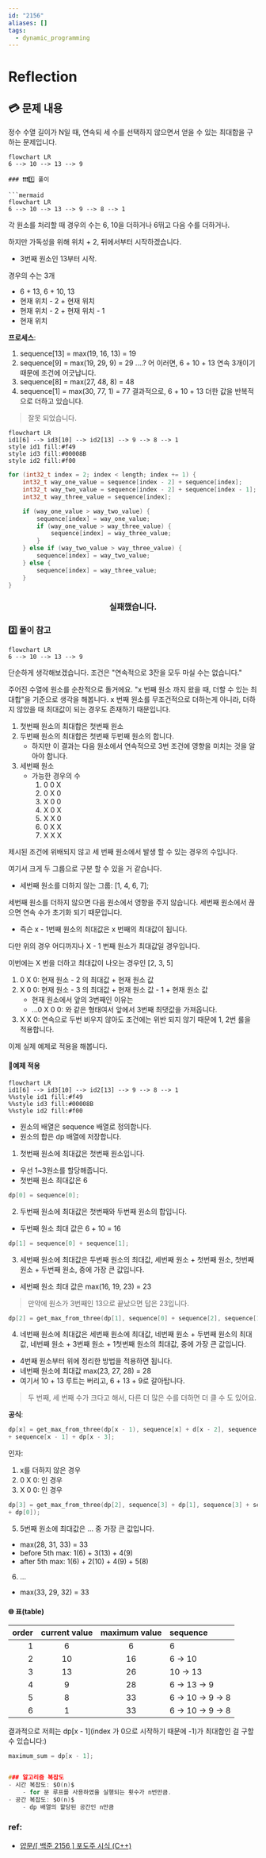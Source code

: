 ```yaml
---
id: "2156"
aliases: []
tags:
  - dynamic_programming
---
```


# Reflection

## 💳 문제 내용
정수 수열 길이가 N일 때, 연속되 세 수를 선택하지 않으면서 얻을 수 있는 최대합을 
구하는 문제입니다.

```mermaid
flowchart LR
6 --> 10 --> 13 --> 9

### ❗❗❗1️⃣ 풀이

```mermaid
flowchart LR
6 --> 10 --> 13 --> 9 --> 8 --> 1
```

각 원소를 처리할 때 경우의 수는 6, 10을 더하거나 6뛰고 다음 수를 더하거나.

하지만 가독성을 위해 위치 + 2, 뒤에서부터 시작하겠습니다.
- 3번째 원소인 13부터 시작.

경우의 수는 3개
- 6 + 13, 6 + 10, 13
- 현재 위치 - 2 + 현재 위치
- 현재 위치 - 2 + 현재 위치 - 1
- 현재 위치

**프로세스**:
1. sequence[13] = max(19, 16, 13) = 19
2. sequence[9] = max(19, 29, 9) = 29 ....?
어 이러면, 6 + 10 + 13 연속 3개이기 때문에 조건에 어긋납니다.
3. sequence[8] = max(27, 48, 8) = 48
4. sequence[1] = max(30, 77, 1) = 77
결과적으로, 6 + 10 + 13 더한 값을 반복적으로 더하고 있습니다.
> 잘못 되었습니다.

```mermaid
flowchart LR
id1[6] --> id3[10] --> id2[13] --> 9 --> 8 --> 1
style id1 fill:#f49 
style id3 fill:#00008B
style id2 fill:#f00
```
```c
for (int32_t index = 2; index < length; index += 1) {
    int32_t way_one_value = sequence[index - 2] + sequence[index];
    int32_t way_two_value = sequence[index - 2] + sequence[index - 1];
    int32_t way_three_value = sequence[index];

    if (way_one_value > way_two_value) {
        sequence[index] = way_one_value;
        if (way_one_value > way_three_value) {
            sequence[index] = way_three_value;
        }
    } else if (way_two_value > way_three_value) {
        sequence[index] = way_two_value;
    } else {
        sequence[index] = way_three_value;
    } 
}
```
<h3 style="text-align: center;">실패했습니다.</h3>

### 2️⃣ 풀이 참고

```mermaid
flowchart LR
6 --> 10 --> 13 --> 9
```

단순하게 생각해보겠습니다. 조건은 "연속적으로 3잔을 모두 마실 수는 없습니다."

주어진 수열에 원소를 순찬적으로 돌거에요. "x 번째 원소 까지 왔을 때, 더할 수 있는
최대합"을 기준으로 생각을 해봅니다. x 번째 원소를 무조건적으로 더하는게 아니라,
더하지 않았을 때 최대값이 되는 경우도 존재하기 때문입니다.

1. 첫번째 원소의 최대합은 첫번째 원소
2. 두번째 원소의 최대합은 첫번째 두번째 원소의 합니다.
    - 하지만 이 결과는 다음 원소에서 연속적으로 3번 조건에 영향을 미치는 것을 알아야 합니다.
3. 세번째 원소
    - 가능한 경우의 수
        1. 0 0 X 
        2. 0 X 0
        3. X 0 0
        4. X 0 X 
        5. X X 0
        6. 0 X X 
        7. X X X 

제시된 조건에 위배되지 않고 세 번째 원소에서 발생 할 수 있는 경우의 수입니다.

여기서 크게 두 그룹으로 구분 할 수 있을 거 같습니다.
- 세번째 원소를 더하지 않는 그룹: [1, 4, 6, 7];

세번째 원소를 더하지 않으면 다음 원소에서 영향을 주지 않습니다.
세번째 원소에서 끊으면 연속 수가 초기화 되기 때문입니다.
- 즉슨 x - 1번째 원소의 최대값은 x 번째의 최대값이 됩니다.

다만 위의 경우 어디까지나 X - 1 번째 원소가 최대값일 경우입니다.

이번에는 X 번을 더하고 최대값이 나오는 경우인 [2, 3, 5]

1. 0 X 0: 현재 원소 - 2 의 최대값 + 현재 원소 값
2. X 0 0: 현재 원소 - 3 의 최대값 + 현재 원소 값 - 1 + 현재 원소 값
    - 현재 원소에서 앞의 3번째인 이유는
    - ...0 X 0 0: 와 같은 형태여서 앞에서 3번째 최댓값을 가져옵니다.
3. X X 0: 연속으로 두번 비우지 않아도 조건에는 위반 되지 않기 때문에 1, 2번 룰을
적용합니다.

이제 실제 예제로 적용을 해봅니다.

#### 🧪예제 적용
```mermaid
flowchart LR
id1[6] --> id3[10] --> id2[13] --> 9 --> 8 --> 1
%%style id1 fill:#f49 
%%style id3 fill:#00008B
%%style id2 fill:#f00
```

- 원소의 배열은 sequence 배열로 정의합니다.
- 원소의 합은 dp 배열에 저장합니다.

1. 첫번째 원소에 최대값은 첫번째 원소입니다.
- 우선 1~3원소를 할당해줍니다.
- 첫번째 원소 최대값은 6
```c
dp[0] = sequence[0];
```
2. 두번째 원소에 최대값은 첫번째와 두번째 원소의 합입니다.
- 두번째 원소 최대 값은 6 + 10 = 16
```c
dp[1] = sequence[0] + sequence[1];
```
3. 세번째 원소에 최대값은 두번째 원소의 최대값, 세번째 원소 + 첫번째 원소,
   첫번째 원소 + 두번째 원소, 중에 가장 큰 값입니다.
- 세번째 원소 최대 값은 max(16, 19, 23) = 23

> 만약에 원소가 3번째인 13으로 끝났으면 답은 23입니다.
```c
dp[2] = get_max_from_three(dp[1], sequence[0] + sequence[2], sequence[1] + sequence[2]);
```

4. 네번째 원소에 최대값은 세번째 원소에 최대값, 네번째 원소 + 두번째 원소의 최대값,
네번째 원소 + 3번째 원소 + 1첫번째 원소의 최대값, 중에 가장 큰 값입니다.
- 4번째 원소부터 위에 정리한 방법을 적용하면 됩니다.
- 네번째 원소에 최대값 max(23, 27, 28) = 28 
- 여기서 10 + 13 루트는 버리고, 6 + 13 + 9로 갈아탑니다.

> 두 번째, 세 번째 수가 크다고 해서, 다른 더 많은 수를 더하면 더 클 수 도 있어요.

**공식**:
```c
dp[x] = get_max_from_three(dp[x - 1), sequence[x] + d[x - 2], sequence[x] 
+ sequence[x - 1] + dp[x - 3];
```
인자:
1. x를 더하지 않은 경우
2. 0 X 0: 인 경우
3. X 0 0: 인 경우 
```c
dp[3] = get_max_from_three(dp[2], sequence[3] + dp[1], sequence[3] + sequence[2]
+ dp[0]);
```

5. 5번째 원소에 최대값은 ... 중 가장 큰 값입니다.
- max(28, 31, 33) = 33
- before 5th max: 1(6) + 3(13) + 4(9)
- after 5th max: 1(6) + 2(10) + 4(9) + 5(8)
    
6. ...
- max(33, 29, 32) = 33

#### 🌐 표(table)
order|current value|maximum value|sequence
---:|:---:|:---:|:--
1|6|6|6
2|10|16| 6 -> 10
3|13|26| 10 -> 13 
4|9|28|6 -> 13 -> 9
5|8|33|6 -> 10 -> 9 -> 8
6|1|33|6 -> 10 -> 9 -> 8

결과적으로 저희는 dp[x - 1]\(index 가 0으로 시작하기 때문에 -1\)가 최대합인 걸 구할 수 있습니다:)
```c
maximum_sum = dp[x - 1];


### 알고리즘 복잡도
- 시간 복잡도: $O(n)$
    - for 문 루프를 사용하였을 실행되는 횟수가 n번만큼.
- 공간 복잡도: $O(n)$
    - dp 배열의 할당된 공간인 n만큼
```

### ref:
- [얍문/[ 백준 2156 ] 포도주 시식 (C++)](https://yabmoons.tistory.com/512)
